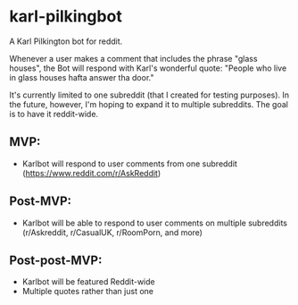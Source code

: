 # karl-pilkingbot
A Karl Pilkington bot for reddit.

Whenever a user makes a comment that includes the phrase "glass houses", the Bot will respond with Karl's wonderful quote: "People who live in glass houses hafta answer tha door."

It's currently limited to one subreddit (that I created for testing purposes). In the future, however, I'm hoping to expand it to multiple subreddits. The goal is to have it reddit-wide.

## MVP:

- Karlbot will respond to user comments from one subreddit (https://www.reddit.com/r/AskReddit)


## Post-MVP:

- Karlbot will be able to respond to user comments on multiple subreddits (r/Askreddit, r/CasualUK, r/RoomPorn, and more)

## Post-post-MVP:

- Karlbot will be featured Reddit-wide
- Multiple quotes rather than just one


